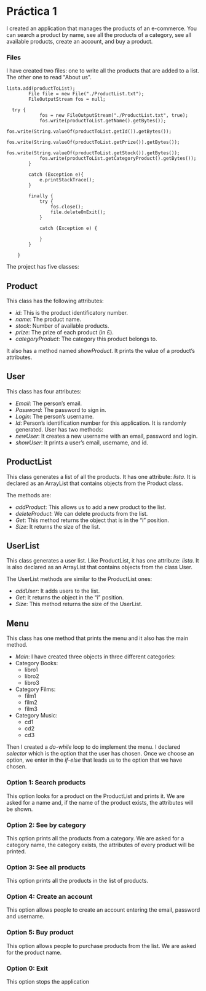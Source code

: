 # Práctica 1

I created an application that manages the products of an e-commerce. You can search a product by name, see all the products of a category, see all available products, create an account, and buy a product.
### Files
I have created two files: one to write all the products that are added to a list. The other one to read "About us".

```
lista.add(productToList);
		File file = new File("./ProductList.txt");
		FileOutputStream fos = null;
		
  try {
			fos = new FileOutputStream("./ProductList.txt", true);	
			fos.write(productToList.getName().getBytes());
			fos.write(String.valueOf(productToList.getId()).getBytes());
			fos.write(String.valueOf(productToList.getPrize()).getBytes());
			fos.write(String.valueOf(productToList.getStock()).getBytes());
			fos.write(productToList.getCategoryProduct().getBytes());
		}
  
		catch (Exception e){
			e.printStackTrace();
		}
  
		finally {
			try {
				fos.close();
				file.deleteOnExit();
			}
   
			catch (Exception e) {
				
			}
		}
		
	}
```


The project has five classes: 

## Product 
This class has the following attributes:
* *id*: This is the product identificatory number.
* *name*: The product name.
* *stock*: Number of available products.
* *prize*: The prize of each product (in £).
* *categoryProduct*: The category this product belongs to.

It also has a method named *showProduct*. It prints the value of a product’s attributes.

## User
This class has four attributes:
*	*Email*: The person’s email.
*	*Password*: The password to sign in.
*	*Login*: The person’s username.
*	*Id*: Person’s identification number for this application. It is randomly generated.
User has two methods:
*	*newUser*: It creates a new username with an email, password and login.
*	*showUser*: It prints a user’s email, username, and id.

## ProductList
This class generates a list of all the products. It has one attribute: *lista*. It is declared as an ArrayList that contains objects from the Product class.

The methods are:
*	*addProduct*: This allows us to add a new product to the list.
* *deleteProduct*: We can delete products from the list.
* *Get*: This method returns the object that is in the “i” position.
*	*Size*: It returns the size of the list.

## UserList
This class generates a user list. Like ProductList, it has one attribute: *lista*. It is also declared as an ArrayList that contains objects from the class User.

The UserList methods are similar to the ProductList ones:
*	*addUser*: It adds users to the list.
*	*Get*: It returns the object in the “i” position.
*	*Size*: This method returns the size of the UserList.

## Menu
This class has one method that prints the menu and it also has the main method.
*	*Main*: I have created three objects in three different categories:
  * Category Books:
      * libro1
      * libro2
      * libro3
  * Category Films:
      * film1
      *	film2
      *	film3
 * Category Music:
      *	cd1
      *	cd2
      *	cd3

Then I created a *do-while* loop to do implement the menu. 
I declared *selector* which is the option that the user has chosen.
Once we choose an option, we enter in the *if-else* that leads us to the option that we have chosen.

### Option 1: Search products
This option looks for a product on the ProductList and prints it.
We are asked for a name and, if the name of the product exists, the attributes    will be shown.

### Option 2: See by category
This option prints all the products from a category.
We are asked for a category name, the category exists, the attributes of every product will be printed.

### Option 3: See all products
This option prints all the products in the list of products.

### Option 4: Create an account
This option allows people to create an account entering the email, password and username.

### Option 5: Buy product
This option allows people to purchase products from the list.
We are asked for the product name.

### Option 0: Exit
This option stops the application
